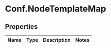 # Conf.NodeTemplateMap

## Properties
Name | Type | Description | Notes
------------ | ------------- | ------------- | -------------



